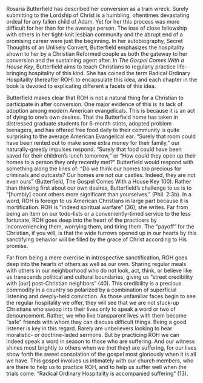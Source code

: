 Rosaria Butterfield has described her conversion as a train wreck. Surely submitting to the Lordship of Christ is a humbling, oftentimes devastating ordeal for any fallen child of Adam. Yet for her this process was more difficult for her than for the average person. The loss of close fellowship with others in her tight-knit lesbian community and the abrupt end of a promising career were just the beginning. In her autobiography, Secret Thoughts of an Unlikely Convert, Butterfield emphasizes the hospitality shown to her by a Christian Reformed couple as both the gateway to her conversion and the sustaining agent after. In _The Gospel Comes With a House Key_, Butterfield aims to teach Christians to regularly practice life-bringing hospitality of this kind. She has coined the term Radical Ordinary Hospitality (hereafter ROH) to encapsulate this idea, and each chapter in the book is devoted to explicating different a facets of this idea.
<br />

Butterfield makes clear that ROH is not a natural thing for a Christian to participate in after conversion. One major evidence of this is its lack of adoption among modern American evangelicals. This is because it is an act of dying to one’s own desires. That the Butterfield home has taken in distressed graduate students for 6-month stints, adopted problem teenagers, and has offered free food daily to their community is quite surprising to the average American Evangelical ear. “Surely that room could have been rented out to make some extra money for their family,” our naturally-greedy impulses respond. “Surely that food could have been saved for their children’s lunch tomorrow,” or “How could they open up their homes to a person they only recently met?” Butterfield would respond with something along the lines of: “Do we think our homes too precious for criminals and outcasts? Our homes are not our castles. Indeed, they are not even ours” (Butterfield, The Gospel Comes With a House Key 100). Rather than thinking first about our own desires, Butterfield’s challenge to us is to “[humbly] count others more significant than yourselves.” (Phil. 2:3b). In a word, ROH is foreign to us American Christians in large part because it is mortification. ROH is "indeed spiritual warfare” (36), she writes. Far from being an item on our todo-lists or a conveniently-timed service to the less fortunate, ROH goes deep into the heart of the practicers by inconveniencing them, worrying them, and tiring them. The “payoff” for the Christian, if you will, is that the wide furrows opened up in our hearts by this sanctifying behavior will be filled by the grace of Christ according to His promise. 
<br />

Far from being a mere exercise in introspective sanctification, ROH goes deep into the hearts of others as well as our own. Sharing regular meals with others in our neighborhood who do not look, act, think, or believe like us transcends political and cultural boundaries, giving us “street credibility with [our] post-Christian neighbors” (40). This credibility is a precious commodity in a country so polarized by a combination of superficial listening and deeply-held conviction. As those unfamiliar faces begin to see the regular hospitality we offer, they will see that we are not stuck-up Christians who swoop into their lives only to speak a word or two of denouncement. Rather, we who live transparent lives with them become “safe" friends with whom they can discuss difficult things. Being a good listener is key in this regard. Rarely are unbelievers looking to hear moralistic- or doctrine-laded sermons. But by practicing ROH we can indeed speak a word in season to those who are suffering. And our witness shines most brightly to others when we (not they) are suffering, for our lives show forth the sweet consolation of the gospel most gloriously when it is all we have. This gospel involves us intimately with our church members, who are there to help us to practice ROH, and to help us suffer well when the trials come. “Radical Ordinary Hospitality is accompanied suffering” (13).